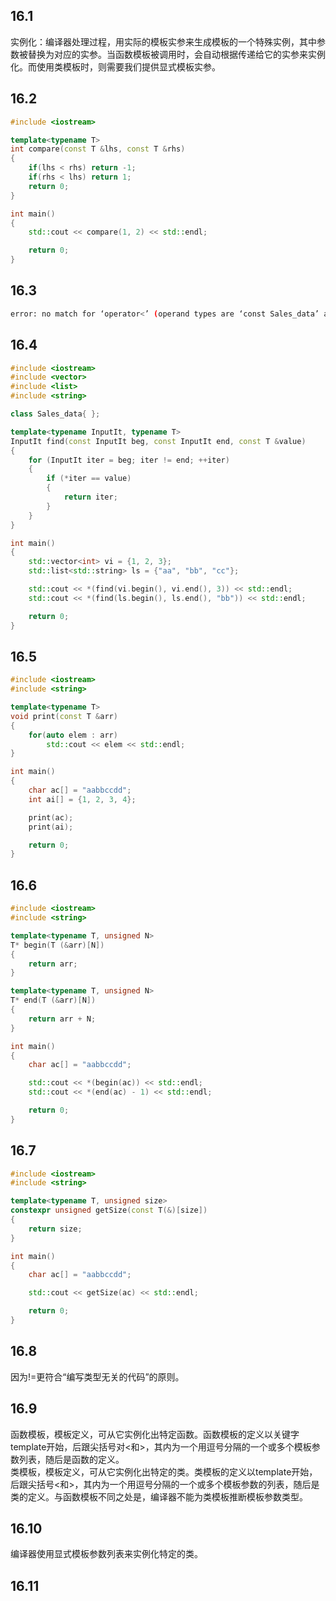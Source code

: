 ## 16.1
实例化：编译器处理过程，用实际的模板实参来生成模板的一个特殊实例，其中参数被替换为对应的实参。当函数模板被调用时，会自动根据传递给它的实参来实例化。而使用类模板时，则需要我们提供显式模板实参。  
  
## 16.2
```cpp
#include <iostream>

template<typename T>
int compare(const T &lhs, const T &rhs)
{
	if(lhs < rhs) return -1;
	if(rhs < lhs) return 1;
	return 0;
}

int main()
{
	std::cout << compare(1, 2) << std::endl;

	return 0;
}
```
  
## 16.3
```sh
error: no match for ‘operator<’ (operand types are ‘const Sales_data’ and ‘const Sales_data’)
```
  
## 16.4
```cpp
#include <iostream>
#include <vector>
#include <list>
#include <string>

class Sales_data{ };

template<typename InputIt, typename T>
InputIt find(const InputIt beg, const InputIt end, const T &value)
{
	for (InputIt iter = beg; iter != end; ++iter)
	{
		if (*iter == value)
		{
			return iter;
		}
	}
}

int main()
{
	std::vector<int> vi = {1, 2, 3};
	std::list<std::string> ls = {"aa", "bb", "cc"};

	std::cout << *(find(vi.begin(), vi.end(), 3)) << std::endl;
	std::cout << *(find(ls.begin(), ls.end(), "bb")) << std::endl;

	return 0;
}
```
  
## 16.5
```cpp
#include <iostream>
#include <string>

template<typename T>
void print(const T &arr)
{
	for(auto elem : arr)
		std::cout << elem << std::endl;
}

int main()
{
	char ac[] = "aabbccdd";
	int ai[] = {1, 2, 3, 4};

	print(ac);
	print(ai);

	return 0;
}
```
  
## 16.6
```cpp
#include <iostream>
#include <string>

template<typename T, unsigned N>
T* begin(T (&arr)[N])
{
	return arr;
}

template<typename T, unsigned N>
T* end(T (&arr)[N])
{
	return arr + N;
}

int main()
{
	char ac[] = "aabbccdd";

	std::cout << *(begin(ac)) << std::endl;
	std::cout << *(end(ac) - 1) << std::endl;

	return 0;
}
```
  
## 16.7
```cpp
#include <iostream>
#include <string>

template<typename T, unsigned size>
constexpr unsigned getSize(const T(&)[size])
{
    return size;
}

int main()
{
	char ac[] = "aabbccdd";

	std::cout << getSize(ac) << std::endl;

	return 0;
}
```
  
## 16.8
因为!=更符合“编写类型无关的代码”的原则。
  
## 16.9
函数模板，模板定义，可从它实例化出特定函数。函数模板的定义以关键字template开始，后跟尖括号对<和>，其内为一个用逗号分隔的一个或多个模板参数列表，随后是函数的定义。  
类模板，模板定义，可从它实例化出特定的类。类模板的定义以template开始，后跟尖括号<和>，其内为一个用逗号分隔的一个或多个模板参数的列表，随后是类的定义。与函数模板不同之处是，编译器不能为类模板推断模板参数类型。  
  
## 16.10
编译器使用显式模板参数列表来实例化特定的类。
  
## 16.11
